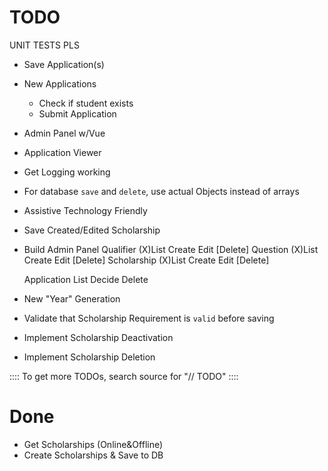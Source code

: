 TODO
=====
UNIT TESTS PLS

- Save Application(s)
- New Applications
	- Check if student exists
	- Submit Application

- Admin Panel w/Vue
- Application Viewer
- Get Logging working
- For database `save` and `delete`, use actual Objects instead of arrays
- Assistive Technology Friendly

- Save Created/Edited Scholarship    
- Build Admin Panel
    Qualifier
        (X)List
        Create
        Edit
        [Delete]
    Question
        (X)List
        Create
        Edit
        [Delete]
    Scholarship
        (X)List
        Create
        Edit
        [Delete]

    Application
        List
        Decide
        Delete


- New "Year" Generation
- Validate that Scholarship Requirement is `valid` before saving
- Implement Scholarship Deactivation
- Implement Scholarship Deletion

:::: To get more TODOs, search source for "// TODO" ::::

Done
=====
- Get Scholarships (Online&Offline)
- Create Scholarships & Save to DB

